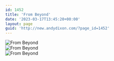 ```yaml
---
id: 1452
title: 'From Beyond'
date: '2023-03-17T13:45:20+00:00'
layout: page
guid: 'http://new.andydixon.com/?page_id=1452'
---
```


![From Beyond](https://i0.wp.com/assets.g8x2.ldn.idrivee2-23.com/posters/From%20Beyond%2001.jpg?w=1200&ssl=1 "From Beyond")  
![From Beyond](https://i0.wp.com/assets.g8x2.ldn.idrivee2-23.com/posters/From%20Beyond%2002.jpg?w=1200&ssl=1 "From Beyond")  
![From Beyond](https://i0.wp.com/assets.g8x2.ldn.idrivee2-23.com/posters/From%20Beyond%2003.jpg?w=1200&ssl=1 "From Beyond")